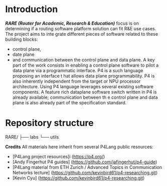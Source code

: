 # Introduction

_**RARE (Router for Academic, Research & Education)**_ focus is on determining if a routing software platform  solution can fit R&E use cases. The project aims to inte
grate different pieces of software related to these building blocks:

* control plane,
* date plane
* and communication between the control plane and data plane.
A key part of the work consists in enabling a control plane software to pilot a data plane via a programmatic interface. P4 is a such language proposing an interface t
hat allows data plane programmability. P4 is also inherently independent from the target or NPU processor architecture.
Using P4 language leverages several existing software components. A feature rich dataplane software switch written in P4 is already available; communication between th
e control plane and data plane is also already part of the specification standard.

# Repository structure
RARE/
├── labs
└── utils

**Credits**
All materials here inherit from several P4Lang public resources:
*	[P4Lang project resources]i (https://p4.org/) 
*	[Andy Fingerhut P4 guides] (https://github.com/jafingerhut/p4-guide)
*	[P4Lang material from ETH Zurich / Advanced Topics in Communication Networks lecture] (https://github.com/kevinbird61/p4-researching.git)
*	[Kevin Cyu] (https://github.com/kevinbird61/p4-researching.git)

